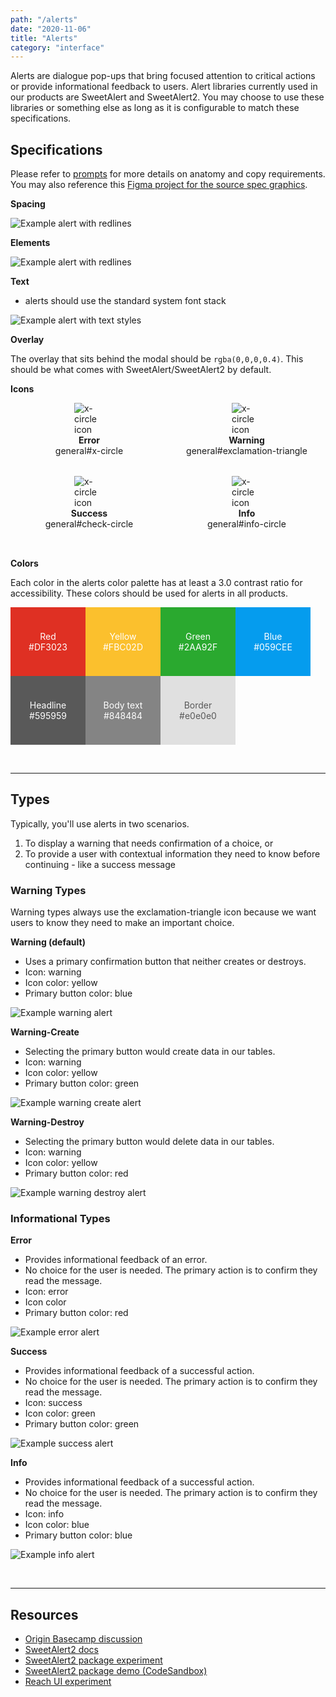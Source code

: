 ```yaml
---
path: "/alerts"
date: "2020-11-06"
title: "Alerts"
category: "interface"
---
```


Alerts are dialogue pop-ups that bring focused attention to critical actions or provide informational feedback to users. Alert libraries currently used in our products are SweetAlert and SweetAlert2. You may choose to use these libraries or something else as long as it is configurable to match these specifications.

## Specifications

Please refer to [prompts](https://planningcenter.design/prompts) for more details on anatomy and copy requirements. You may also reference this [Figma project for the source spec graphics](https://www.figma.com/file/V8Ajrhr3jwzatZvkpqNKaK/Alerts?node-id=19%3A138).

**Spacing**

![Example alert with redlines](/images/alert--spacing.png)

**Elements**

![Example alert with redlines](/images/alert--elements.png)

**Text**

- alerts should use the standard system font stack

![Example alert with text styles](/images/alert--text.png)

**Overlay**

The overlay that sits behind the modal should be `rgba(0,0,0,0.4)`. This should be what comes with SweetAlert/SweetAlert2 by default. 

**Icons**
<div style="display: flex; align-items: center; justify-content: space-evenly; flex-wrap: wrap;">
    <div style="display: flex; flex-direction: column; align-items: center; margin-bottom: 32px; width: 50%;">
        <div style="width: 48px;">
            <img src="/images/icon--x-circle.png" alt="x-circle icon" title="x-circle icon" />
        </div>
        <span><strong>Error</strong></span>
        <span>general#x-circle</span>
    </div>
    <div style="display: flex; flex-direction: column; align-items: center; margin-bottom: 32px; width: 50%;">
        <div style="width: 48px;">
            <img src="/images/icon--exclamation-triangle.png" alt="x-circle icon" title="x-circle icon" />
        </div>
        <span><strong>Warning</strong></span>
        <span>general#exclamation-triangle</span>
    </div>
    <div style="display: flex; flex-direction: column; align-items: center; margin-bottom: 32px; width: 50%;">
        <div style="width: 48px;">
            <img src="/images/icon--check-circle.png" alt="x-circle icon" title="x-circle icon" />
        </div>
        <span><strong>Success</strong></span>
        <span>general#check-circle</span>
    </div>
    <div style="display: flex; flex-direction: column; align-items: center; margin-bottom: 32px; width: 50%;">
        <div style="width: 48px;">
            <img src="/images/icon--info-circle.png" alt="x-circle icon" title="x-circle icon" />
        </div>
        <span><strong>Info</strong></span>
        <span>general#info-circle</span>
    </div>
</div>

**Colors**

Each color in the alerts color palette has at least a 3.0 contrast ratio for accessibility. These colors should be used for alerts in all products.
<div style="display: flex; align-items: center; color: white;">
    <div style="background-color: #DF3023; width: 120px; padding: 38px 0; display: flex; flex-direction: column; align-items: center;">
        <span>Red</span>
        <span>#DF3023</span>
    </div>
    <div style="background-color: #FBC02D; width: 120px; padding: 38px 0; display: flex; flex-direction: column; align-items: center;">
        <span>Yellow</span>
        <span>#FBC02D</span>
    </div>
    <div style="background-color: #2AA92F; width: 120px; padding: 38px 0; display: flex; flex-direction: column; align-items: center;">
        <span>Green</span>
        <span>#2AA92F</span>
    </div>
    <div style="background-color: #059CEE; width: 120px; padding: 38px 0; display: flex; flex-direction: column; align-items: center;">
        <span>Blue</span>
        <span>#059CEE</span>
    </div>
</div>
<div style="display: flex; align-items: center; color: white;">
    <div style="background-color: #595959; width: 120px; padding: 38px 0; display: flex; flex-direction: column; align-items: center;">
        <span>Headline</span>
        <span>#595959</span>
    </div>
    <div style="background-color: #848484; width: 120px; padding: 38px 0; display: flex; flex-direction: column; align-items: center;">
        <span>Body text</span>
        <span>#848484</span>
    </div>
    <div style="background-color: #e0e0e0; width: 120px; padding: 38px 0; display: flex; flex-direction: column; align-items: center; color: #595959">
        <span>Border</span>
        <span>#e0e0e0</span>
    </div>
</div>

<br><hr style="border-color: #eaeaea">

## Types
Typically, you'll use alerts in two scenarios.
1. To display a warning that needs confirmation of a choice, or
1. To provide a user with contextual information they need to know before continuing - like a success message

### Warning Types
Warning types always use the exclamation-triangle icon because we want users to know they need to make an important choice.

**Warning (default)** 

- Uses a primary confirmation button that neither creates or destroys.
- Icon: warning
- Icon color: yellow
- Primary button color: blue

![Example warning alert](/images/alert--warning-confirm.png)
<br>

**Warning-Create**

- Selecting the primary button would create data in our tables. 
- Icon: warning
- Icon color: yellow
- Primary button color: green

![Example warning create alert](/images/alert--warning-create.png)
<br>

**Warning-Destroy**

- Selecting the primary button would delete data in our tables.
- Icon: warning
- Icon color: yellow
- Primary button color: red

![Example warning destroy alert](/images/alert--warning-destroy.png)
<br>

### Informational Types

**Error**

- Provides informational feedback of an error.
- No choice for the user is needed. The primary action is to confirm they read the message.
- Icon: error
- Icon color
- Primary button color: red

![Example error alert](/images/alert--error.png)
<br>

**Success**  

- Provides informational feedback of a successful action.
- No choice for the user is needed. The primary action is to confirm they read the message.
- Icon: success
- Icon color: green
- Primary button color: green

![Example success alert](/images/alert--success.png)
<br>

**Info**

- Provides informational feedback of a successful action.
- No choice for the user is needed. The primary action is to confirm they read the message.
- Icon: info
- Icon color: blue
- Primary button color: blue

![Example info alert](/images/alert--info.png)

<br><hr style="border-color: #eaeaea">

## Resources

* [Origin Basecamp discussion](https://3.basecamp.com/3670704/buckets/4998590/messages/2248307448#__recording_2381759118)  
* [SweetAlert2 docs](https://sweetalert2.github.io/)
* [SweetAlert2 package experiment](https://github.com/planningcenter/design/tree/master/planningcenter/sweetalert2) 
* [SweetAlert2 package demo (CodeSandbox)](https://codesandbox.io/s/planningcentersweetalert2-demo-vkcpl)
* [Reach UI experiment](https://planningcenter.style/?path=/docs/reach-alert-dialog--basic)
